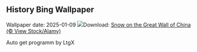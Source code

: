 ## History Bing Wallpaper
Wallpaper date: 2025-01-09
![](https://www.bing.com/th?id=OHR.GreatWallStairs_EN-US0360405933_UHD.jpg&w=1000)Download: [Snow on the Great Wall of China (© View Stock/Alamy)](https://www.bing.com/th?id=OHR.GreatWallStairs_EN-US0360405933_UHD.jpg)

Auto get programm by LtgX
